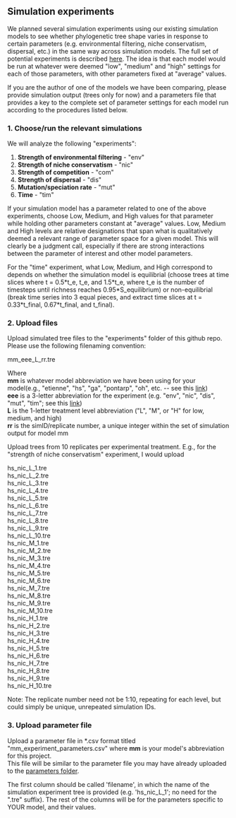 ## Simulation experiments

We planned several simulation experiments using our existing simulation models to see whether phylogenetic tree shape varies in response to certain parameters (e.g. environmental filtering, niche conservatism, dispersal, etc.) in the same way across simulation models. The full set of potential experiments is described [here](https://docs.google.com/spreadsheets/d/1pcUuINauW11cE5OpHVQf_ZuzHzhm2VJkCn7-lSEJXYI/edit#gid=1549290990). The idea is that each model would be run at whatever were deemed "low", "medium" and "high" settings for each of those parameters, with other parameters fixed at "average" values. 

If you are the author of one of the models we have been comparing, please provide simulation output (trees only for now) and a parameters file that provides a key to the complete set of parameter settings for each model run according to the procedures listed below.  

### 1. Choose/run the relevant simulations ###  

We will analyze the following "experiments":

1. **Strength of environmental filtering** - "env"  
2. **Strength of niche conservatism** - "nic"  
3. **Strength of competition** - "com"  
4. **Strength of dispersal** - "dis"  
5. **Mutation/speciation rate** - "mut"  
6. **Time** - "tim"  

If your simulation model has a parameter related to one of the above experiments, choose Low, Medium, and High values for that parameter while holding other parameters constant at "average" values. Low, Medium and High levels are relative designations that span what is qualitatively deemed a relevant range of parameter space for a given model. This will clearly be a judgment call, especially if there are strong interactions between the parameter of interest and other model parameters.  

For the "time" experiment, what Low, Medium, and High correspond to depends on whether the simulation model is equilibrial (choose trees at time slices where t = 0.5\*t_e, t_e, and 1.5\*t_e, where t_e is the number of timesteps until richness reaches 0.95\*S_equilibrium) or non-equilibrial (break time series into 3 equal pieces, and extract time slices at t = 0.33\*t_final, 0.67\*t_final, and t_final).  

### 2. Upload files ###  

Upload simulated tree files to the "experiments" folder of this github repo.  
Please use the following filenaming convention:  

mm_eee_L_rr.tre  

Where  
**mm**  is whatever model abbreviation we have been using for your model(e.g., "etienne", "hs", "ga", "pontarp", "oh", etc. -- see this [link](https://docs.google.com/spreadsheets/d/1pcUuINauW11cE5OpHVQf_ZuzHzhm2VJkCn7-lSEJXYI/edit#gid=0))  
**eee**  is a 3-letter abbreviation for the experiment (e.g. "env", "nic", "dis", "mut", "tim"; see this [link](https://docs.google.com/spreadsheets/d/1pcUuINauW11cE5OpHVQf_ZuzHzhm2VJkCn7-lSEJXYI/edit#gid=1549290990))  
**L** is the 1-letter treatment level abbreviation ("L", "M", or "H" for low, medium, and high)  
**rr** is the simID/replicate number, a unique integer within the set of simulation output for model mm  

Upload trees from 10 replicates per experimental treatment. E.g., for the "strength of niche conservatism" experiment, I would upload 

hs_nic_L_1.tre  
hs_nic_L_2.tre  
hs_nic_L_3.tre  
hs_nic_L_4.tre  
hs_nic_L_5.tre  
hs_nic_L_6.tre  
hs_nic_L_7.tre  
hs_nic_L_8.tre  
hs_nic_L_9.tre  
hs_nic_L_10.tre  
hs_nic_M_1.tre  
hs_nic_M_2.tre  
hs_nic_M_3.tre  
hs_nic_M_4.tre  
hs_nic_M_5.tre  
hs_nic_M_6.tre  
hs_nic_M_7.tre  
hs_nic_M_8.tre  
hs_nic_M_9.tre  
hs_nic_M_10.tre  
hs_nic_H_1.tre  
hs_nic_H_2.tre  
hs_nic_H_3.tre  
hs_nic_H_4.tre  
hs_nic_H_5.tre  
hs_nic_H_6.tre  
hs_nic_H_7.tre  
hs_nic_H_8.tre  
hs_nic_H_9.tre  
hs_nic_H_10.tre  

Note: The replicate number need not be 1:10, repeating for each level, but could simply be unique, unrepeated simulation IDs.  

### 3. Upload parameter file ###  

Upload a parameter file in *.csv format titled "mm_experiment_parameters.csv" where **mm** is your model's abbreviation for this project.  
This file will be similar to the parameter file you may have already uploaded to the [parameters folder](https://github.com/sELDIG/SimulationStudy/tree/master/parameters).  

The first column should be called 'filename', in which the name of the simulation experiment tree is provided (e.g. 'hs_nic_L_1'; no need for the ".tre" suffix). The rest of the columns will be for the parameters specific to YOUR model, and their values.  

